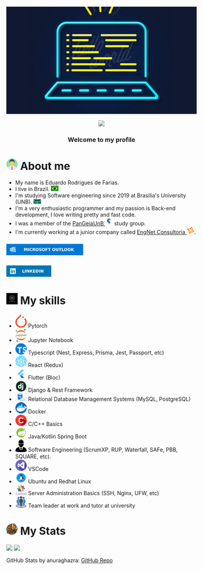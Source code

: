 <p align="center">
  <img src="assets/header.gif" />
</p>

<div align="center">
  <img height="40em" src="https://komarev.com/ghpvc/?username=Eduardo-RFarias&style=for-the-badge&color=4c8eda" />
</div>

<h3 align='center'>
  Welcome to my profile
</h3>
 
# <img src="assets/about_me.png" width="30"/> About me
- My name is Eduardo Rodrigues de Farias.
- I live in Brazil. <img src="assets/Flag_of_Brazil.png" width="20"/>
- I'm studying Software engineering since 2019 at Brasilia's University (UNB). <img src="assets/UNB.jpg" width="20"/>
- I'm a very enthusiastic programmer and my passion is Back-end development, I love writing pretty and fast code.
- I was a member of the [PanGeiaUnB <img width="20" src="assets/pangeia.jfif"/>](https://github.com/PanGeia-Study-Group) study group. 
- I'm currently working at a junior company called [EngNet Consultoria <img src="assets/EngNet.png" width="20"/>](https://engnetconsultoria.com.br/).

### [<img src="./assets/Outlook-badge.svg" height="30"/>](mailto:eduardo.rfarias@outlook.com)

### [<img src="./assets/LinkedIn-badge.svg" height="30"/>](https://www.linkedin.com/in/eduardo-rodrigues-de-farias-212962205/)

# <img src="assets/myskills.jpg" width="30"/> My skills

- <img src="assets/pytorch.png" width="30"/> Pytorch
- <img src="assets/jupyter.png" width="30"/> Jupyter Notebook
- <img src="assets/typescript.png" width="30"/> Typescript (Nest, Express, Prisma, Jest, Passport, etc)
- <img src="assets/react.png" width="30"/> React (Redux)
- <img src="assets/flutter.jpeg" width="30"/> Flutter (Bloc)
- <img src="assets/django.jpg" width="30"/> Django & Rest Framework
- <img src="assets/sql.png" width="30"/> Relational Database Management Systems (MySQL, PostgreSQL)
- <img src="assets/docker.png" width="30"/> Docker
- <img src="assets/c.png" width="30"/> C/C++ Basics
- <img src="assets/spring.png" width="30"/> Java/Kotlin Spring Boot
- <img src="assets/engineer.png" width="30"/> Software Engineering (ScrumXP, RUP, Waterfall, SAFe, PBB, SQUARE, etc).
- <img src="assets/vs.png" width="30"/> VSCode
- <img src="assets/linux.png" width="30"/> Ubuntu and Redhat Linux
- <img src="assets/centos.png" width="30"/> Server Administration Basics (SSH, Nginx, UFW, etc)
- <img src="assets/team.webp" width="30"/> Team leader at work and tutor at university

# <img src="assets/stats.png" width="30"/> My Stats

<div>
  <img height="150em" src="https://github-readme-stats-git-masterrstaa-rickstaa.vercel.app/api?username=Eduardo-RFarias&count_private=true&show_icons=true&theme=github_dark" />
  <img height="150em" src="https://github-readme-stats-git-masterrstaa-rickstaa.vercel.app/api/top-langs/?username=Eduardo-RFarias&layout=compact&theme=github_dark&hide=jupyter%20notebook" />
</div>

GitHub Stats by anuraghazra: [GitHub Repo](https://github.com/anuraghazra/github-readme-stats)
